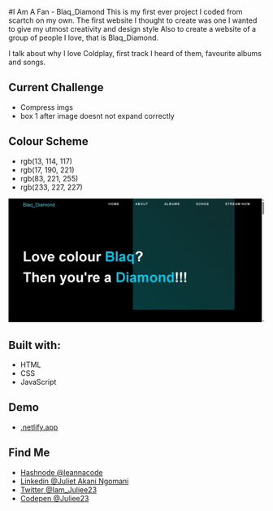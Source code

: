 #I Am A Fan - Blaq_Diamond
This is my first ever project I coded from scartch on my own. The first website I thought to create was one I wanted to give my utmost creativity and design style
Also to create a website of a group of people I love, that is Blaq_Diamond.

I talk about why I love Coldplay, first track I heard of them, favourite albums and songs.

<h2>Current Challenge</h2>
<ul>
  <li>Compress imgs</li>
  <li>box 1 after image doesnt not expand correctly</li>
</ul>

<h2>Colour Scheme</h2>
<ul>
  <li>rgb(13, 114, 117)</li>
  <li>rgb(17, 190, 221)</li>
  <li>rgb(83, 221, 255)</li>
  <li>rgb(233, 227, 227)</li>
</ul>

<img src="https://github.com/Juliee23/Blaq_diamond/blob/main/portfolio%20image%203.png">

<h2>Built with:</h2>
<ul>
  <li>HTML</li>
  <li>CSS</li>
  <li>JavaScript</li>
</ul>

<h2>Demo</h2>
<ul>
  <li><a href="https://blaqdiamondfanpage.netlify.app">.netlify.app</a></li>
</ul>

<h2>Find Me</h2>
<ul>
  <li><a href="https://hashnode.com/@leannacodes">Hashnode @leannacode</a></li>
  <li><a href="https://www.linkedin.com/in/juliet-akani-ngomani-278294157/">Linkedin @Juliet Akani Ngomani</a></li>
  <li><a href="https://x.com/Iam_Juliee23/">Twitter @Iam_Juliee23</a></li>
  <li><a href="https://codepen.io/Juliee23">Codepen @Juliee23</a></li>
</ul>
